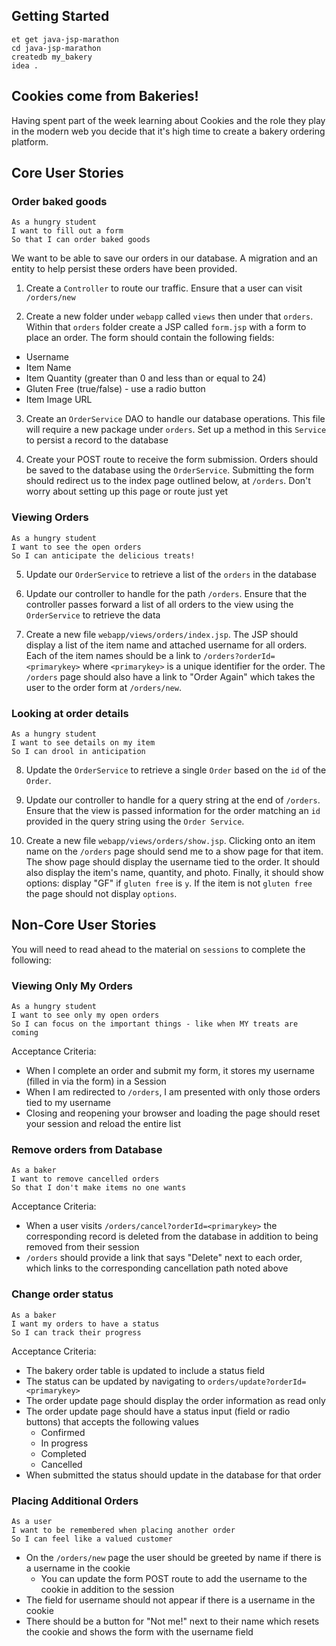 ## Getting Started

```no-highlight
et get java-jsp-marathon
cd java-jsp-marathon
createdb my_bakery
idea .
```

## Cookies come from Bakeries!

Having spent part of the week learning about Cookies and the role they play in the modern web you decide that it's high time to create a bakery ordering platform.

## Core User Stories

### Order baked goods

```no-highlight
As a hungry student
I want to fill out a form
So that I can order baked goods
```

We want to be able to save our orders in our database. A migration and an entity to help persist these orders have been provided.

1. Create a `Controller` to route our traffic. Ensure that a user can visit `/orders/new`

2. Create a new folder under `webapp` called `views` then under that `orders`. Within that `orders` folder create a JSP called `form.jsp` with a form to place an order. The form should contain the following fields:
  - Username
  - Item Name
  - Item Quantity (greater than 0 and less than or equal to 24)
  - Gluten Free (true/false) - use a radio button
  - Item Image URL

3. Create an `OrderService` DAO to handle our database operations. This file will require a new package under `orders`. Set up a method in this `Service` to persist a record to the database

4. Create your POST route to receive the form submission. Orders should be saved to the database using the `OrderService`. Submitting the form should redirect us to the index page outlined below, at `/orders`. Don't worry about setting up this page or route just yet

### Viewing Orders

```no-highlight
As a hungry student
I want to see the open orders
So I can anticipate the delicious treats!
```

5. Update our `OrderService` to retrieve a list of the `orders` in the database

6. Update our controller to handle for the path `/orders`. Ensure that the controller passes forward a list of all orders to the view using the `OrderService` to retrieve the data

7. Create a new file `webapp/views/orders/index.jsp`. The JSP should display a list of the item name and attached username for all orders. Each of the item names should be a link to `/orders?orderId=<primarykey>` where `<primarykey>` is a unique identifier for the order. The `/orders` page should also have a link to "Order Again" which takes the user to the order form at `/orders/new`.

### Looking at order details

```no-highlight
As a hungry student
I want to see details on my item
So I can drool in anticipation
```

8. Update the `OrderService` to retrieve a single `Order` based on the `id` of the `Order`.

9. Update our controller to handle for a query string at the end of `/orders`. Ensure that the view is passed information for the order matching an `id` provided in the query string using the `Order Service`. 

10. Create a new file `webapp/views/orders/show.jsp`. Clicking onto an item name on the `/orders` page should send me to a show page for that item. The show page should display the username tied to the order. It should also display the item's name, quantity, and photo. Finally, it should show options: display "GF" if `gluten free` is `y`. If the item is not `gluten free` the page should not display `options`.


## Non-Core User Stories

You will need to read ahead to the material on `sessions` to complete the following:

### Viewing Only My Orders

```no-highlight
As a hungry student
I want to see only my open orders
So I can focus on the important things - like when MY treats are coming
```

Acceptance Criteria:

- When I complete an order and submit my form, it stores my username (filled in via the form) in a Session
- When I am redirected to `/orders`, I am presented with only those orders tied to my username
- Closing and reopening your browser and loading the page should reset your session and reload the entire list

### Remove orders from Database

```no-highlight
As a baker
I want to remove cancelled orders
So that I don't make items no one wants
```

Acceptance Criteria:

- When a user visits `/orders/cancel?orderId=<primarykey>` the corresponding record is deleted from the database in addition to being removed from their session
- `/orders` should provide a link that says "Delete" next to each order, which links to the corresponding cancellation path noted above

### Change order status

```no-highlight
As a baker
I want my orders to have a status
So I can track their progress
```

Acceptance Criteria:

- The bakery order table is updated to include a status field
- The status can be updated by navigating to `orders/update?orderId=<primarykey>`
- The order update page should display the order information as read only
- The order update page should have a status input (field or radio buttons) that accepts the following values
  - Confirmed
  - In progress
  - Completed
  - Cancelled
- When submitted the status should update in the database for that order

### Placing Additional Orders

```no-highlight
As a user
I want to be remembered when placing another order
So I can feel like a valued customer
```

- On the `/orders/new` page the user should be greeted by name if there is a username in the cookie
  - You can update the form POST route to add the username to the cookie in addition to the session
- The field for username should not appear if there is a username in the cookie
- There should be a button for "Not me!" next to their name which resets the cookie and shows the form with the username field
